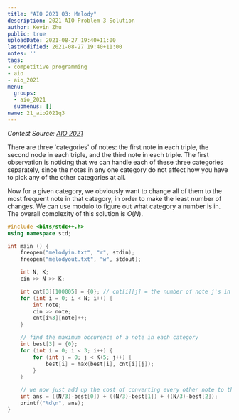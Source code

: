 ```yaml
---
title: "AIO 2021 Q3: Melody"
description: 2021 AIO Problem 3 Solution
author: Kevin Zhu
public: true
uploadDate: 2021-08-27 19:40+11:00
lastModified: 2021-08-27 19:40+11:00
notes: ''
tags:
- competitive programming
- aio
- aio_2021
menu:
  groups:
  - aio_2021
  submenus: []
name: 21_aio2021q3
---
```


_Contest Source: [AIO 2021](https://orac2.info/hub/aio/)_

There are three 'categories' of notes: the first note in each triple, the second node in each triple, and the third note in each triple. The first observation is noticing that we can handle each of these three categories separately, since the notes in any one category do not affect how you have to pick any of the other categories at all.

Now for a given category, we obviously want to change all of them to the most frequent note in that category, in order to make the least number of changes. We can use modulo to figure out what category a number is in. The overall complexity of this solution is $O(N)$.

```{.cpp .numberLines}
#include <bits/stdc++.h>
using namespace std;

int main () {
    freopen("melodyin.txt", "r", stdin);
    freopen("melodyout.txt", "w", stdout);

    int N, K;
    cin >> N >> K;

    int cnt[3][100005] = {0}; // cnt[i][j] = the number of note j's in category i.
    for (int i = 0; i < N; i++) {
        int note;
        cin >> note;
        cnt[i%3][note]++;
    }

    // find the maximum occurence of a note in each category
    int best[3] = {0};
    for (int i = 0; i < 3; i++) {
        for (int j = 0; j < K+5; j++) {
            best[i] = max(best[i], cnt[i][j]);
        }
    }

    // we now just add up the cost of converting every other note to that note
    int ans = ((N/3)-best[0]) + ((N/3)-best[1]) + ((N/3)-best[2]);
    printf("%d\n", ans);
}
```
